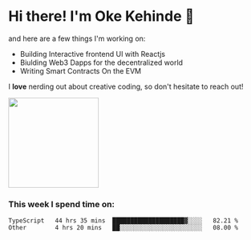 # Hi there! I'm Oke Kehinde :cowboy_hat_face:

and here are a few things I'm working on:

- Building Interactive frontend UI with Reactjs
- Biulding Web3 Dapps for the decentralized world
- Writing Smart Contracts On the EVM

I **love** nerding out about creative coding, so don't hesitate to reach out!


<img height="180em" src="https://github-readme-stats.vercel.app/api?username=okeken&show_icons=true&hide_border=true&&count_private=true&include_all_commits=true" />

### This week I spend time on:

<!--START_SECTION:waka-->

```text
TypeScript   44 hrs 35 mins  ████████████████████▓░░░░   82.21 %
Other        4 hrs 20 mins   ██░░░░░░░░░░░░░░░░░░░░░░░   08.00 %
```

<!--END_SECTION:waka-->
